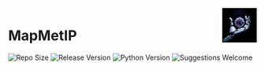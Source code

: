 <img src="https://github.com/TaschnerMandlGroup/MapMetIP/blob/main/docs/img/logo.png" align="right" alt="Logo" width="70" />

# MapMetIP

![Repo Size](https://img.shields.io/github/repo-size/TaschnerMandlGroup/MapMetIP)
![Release Version](https://img.shields.io/github/v/release/TaschnerMandlGroup/MapMetIP)
![Python Version](https://img.shields.io/badge/python-3.6-blue)
![Suggestions Welcome](https://img.shields.io/badge/suggestions-welcome-green)
